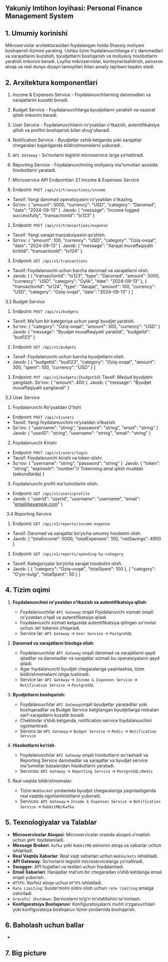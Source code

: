 ## Yakuniy Imtihon loyihasi: Personal Finance Management System ##

## 1. Umumiy korinishi

Mikroservislar arxitekturasidan foydalangan holda Shaxsiy moliyani boshqarish tizimini yarating. Ushbu tizim foydalanuvchilarga o'z daromadlari va xarajatlarini kuzatish, byudjetlarni boshqarish va moliyaviy hisobotlarni yaratish imkonini beradi. Loyiha mikroservislar, konteynerlashtirish, asinxron aloqa va real dunyo dizayn tamoyillari bilan amaliy tajribani taqdim etadi.

## 2. Arxitektura komponentlari

1. Income & Expenses Service - Foydalanuvchilarning daromadlari va xarajatlarini kuzatib boradi.
2. Budget Service - Foydalanuvchilarga byudjetlarni yaratish va nazorat qilish imkonini beradi.
3. User Service - Foydalanuvchilarni ro'yxatdan o'tkazish, autentifikatsiya qilish va profilni boshqarish bilan shug'ullanadi.
4. Notification Service - Byudjetlar oshib ketganda yoki xarajatlar chegaralari bajarilganda bildirishnomalarni yuboradi.
5. `API Gateway` - So‘rovlarni tegishli microservice larga yo‘naltiradi.
6. Reporting Service - Foydalanuvchining moliyaviy ma'lumotlari asosida hisobotlarni yaratadi.

3. Microservice API Endpointlari
3.1 Income & Expenses Service
1. Endpoint: `POST /api/v1/transactions/income`
* Tavsif: Yangi daromad operatsiyasini ro'yxatdan o'tkazing.
* So’rov:
{
  "amount": 5000,
  "currency": "USD",
  "category": "Daromad",
  "date": "2024-09-13"
}
​
Javob: 
{
  "message": "Income logged successfully",
  "transactionId": "tx123"
}
​
2. Endpoint: `POST /api/v1/transactions/expense`
* Tavsif:  Yangi xarajat tranzaksiyasini qo‘shish.
* So’rov:
{
  "amount": 100,
  "currency": "USD",
  "category": "Oziq-ovqat",
  "date": "2024-09-13"
}
​
Javob: 
{
  "message": "Xarajat muvaffaqiyatli kiritildi",
  "transactionId": "tx124"
}
​
3. Endpoint: `GET /api/v1/transactions`
* Tavsif: Foydalanuvchi uchun barcha daromad va xarajatlarni olish.
* Javob:
[
  {
    "transactionId": "tx123",
    "type": "Daromad",
    "amount": 5000,
    "currency": "USD",
    "category": "Oylik",
    "date": "2024-09-13"
  },
  {
    "transactionId": "tx124",
    "type": "Xarajat",
    "amount": 100,
    "currency": "USD",
    "category": "Oziq-ovqat",
    "date": "2024-09-13"
  }
]

3.2 Budget Service 
1. Endpoint: `POST /api/v1/budgets`
* Tavsif: Ma'lum bir kategoriya uchun yangi byudjet yaratish.
* So'rov:
{
  "category": "Oziq-ovqat",
  "amount": 300,
  "currency": "USD"
}
​
Javob:
{
  "message": "Byudjet muvaffaqiyatli yaratildi",
  "budgetId": "bud123"
}
​
2. Endpoint: `GET /api/v1/budgets`
* Tavsif: Foydalanuvchi uchun barcha byudjetlarni olish.
* Javob:
[
  {
    "budgetId": "bud123",
    "category": "Oziq-ovqat",
    "amount": 300,
    "spent": 100,
    "currency": "USD"
  }
]
​
3. Endpoint: `PUT /api/v1/budgets/{budgetId}`
Tavsif: Mavjud byudjetni yangilash.
So'rov:
{
  "amount": 400
}
​
Javob:
{
  "message": "Byudjet muvaffaqiyatli yangilandi"
}

3.3 User Service
1. Foydalanuvchi Ro'yxatdan O'tishi
* Endpoint: `POST /api/v1/users` 
* Tavsif: Yangi foydalanuvchini ro‘yxatdan o‘tkazish.
* So'rov:
{
   "username": "string",
   "password": "string",
   "email": "string"
}
​
Javob:
 {
    "userID": "string",
    "username": "string",
    "email": "string"
 }
​
2. Foydalanuvchi Kirishi
* Endpoint: `POST /api/v1/users/login`
* Tavsif: Foydalanuvchi kirishi va token olishi.
* So'rov:
{
   "username": "string",
   "password": "string"
}
​
Javob:
 {
    "token": "string",
    "expiresIn": "number"// Tokenning amal qilish muddati (sekundlarda)
 }
​
3. Foydalanuvchi profili ma'lumotlarini olish:
* Endpoint: `GET /api/v1/users/profile`
* Javob:
{
  "userId": "userId",
  "username": "username",
  "email": "email@example.com"
}

​
3.4 Reporting Service
1. Endpoint: `GET /api/v1/reports/income-expense` 
* Tavsif: Daromad va xarajatlar bo‘yicha umumiy hisobotni olish.
* Javob:
{
  "totalIncome": 5000,
  "totalExpenses": 100,
  "netSavings": 4900
}
​
2. Endpoint: `GET /api/v1/reports/spending-by-category`
* Tavsif: Kategoriyalar bo‘yicha xarajat hisobotini olish.
* Javob:
[
  {
    "category": "Oziq-ovqat",
    "totalSpent": 100
  },
  {
    "category": "O‘yin-kulgi",
    "totalSpent": 50
  }
]

## 4. Tizim oqimi

1. **Foydalanuvchini ro'yxatdan o'tkazish va autentifikatsiya qilish**:
    * Foydalanuvchilar `API Gateway` orqali Foydalanuvchi xizmati orqali ro'yxatdan o'tadi va autentifikatsiya qiladi.
    * Foydalanuvchi xizmati kelgusida autentifikatsiya qilingan so'rovlar uchun `JWT` tokenini chiqaradi.
    * Service lar:  `API Gateway` → `User Service` → `PostgreSQL`

2. **Daromad va xarajatlarni hisobga olish**:
    * Foydalanuvchilar `API Gateway` orqali daromad va xarajatlarni qayd qiladilar va daromadlar va xarajatlar xizmati bu operatsiyalarni qayd qiladi.
    * Agar foydalanuvchi byudjet chegaralariga yaqinlashsa, tizim bildirishnomalarni ishga tushiradi.
    * Service lar: `API Gateway` → `Income & Expenses Service` → `Notification Service` → `PostgreSQL`

3. **Byudjetlarni boshqarish:**
    * Foydalanuvchilar  `API Gateway`orqali byudjetlar yaratadilar yoki boshqaradilar va Budget Service belgilangan byudjetlarga nisbatan sarf-xarajatlarni kuzatib boradi.
    * Cheklovlar o’shib ketganda, notification service foydalanuvchini ogohlantiradi.
    * Service lar `API Gateway`→ `Budget Service` → `Redis` → `Notification Service`

4. **Hisobotlarni ko‘rish**:
    * Foydalanuvchilar `API Gateway` orqali hisobotlarni so'rashadi va Reporting Service daromadlar va xarajatlar va byudjet service ma'lumotlar bazalaridan hisobotlarni yaratadi.
    * Services: `API Gateway` → `Reporting Service` → `PostgreSQL/Redis`

5. Real vaqtda bildirishnomalar:
    * Tizim `WebSocket` yordamida byudjet chegaralariga yaqinlashganda real vaqtda ogohlantirishlarni yuboradi.
    * Services: `API Gateway`→ `Income & Expenses Service` → `Notification Service` → `RabbitMQ/Kafka`

## 5. Texnologiyalar va Talablar

* **Microservicelar Aloqasi**: Microservicelar orasida aloqani o‘rnatish uchun `gRPC` foydalaniladi.
* **Message Brokeri**: `Kafka` yoki `RabbitMQ` asinxron aloqa va xabarlar uchun ishlatiladi.
* **Real Vaqtda Xabarlar**:  Real vaqt xabarlari uchun `WebSockets` ishlatiladi.
* **API Gateway**:  So‘rovlarni tegishli microservicelarga yo‘naltiradi.
* **Swagger**: API hujjatlari va testlari uchun foydalaniladi.
* **Email Xabarlari**: Harajatlar mal’um bir chegaradan o’shib ketdanga email orqali yuborish.
* `HTTPS`: Xavfsiz aloqa uchun `HTTPS` ishlatiladi.
* `Rate Limiting`: Suiste'molni oldini olish uchun `rate limiting` amalga oshiriladi.
* `Graceful Shutdown`: Servicelarni to‘g‘ri to‘xtatilishini ta'minlash.
* **Konfiguratsiya Boshqaruvi**: Konfiguratsiyalarni muhit o‘zgaruvchilari yoki konfiguratsiya boshqaruv tizimi yordamida boshqarish.

## 6. Baholash uchun ballar

- 

## 7.  Big picture